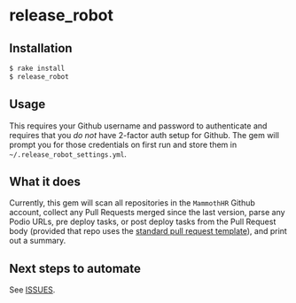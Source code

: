 # release_robot

## Installation

```bash
$ rake install
$ release_robot
```

## Usage

This requires your Github username and password to authenticate and requires that you *do not* have 2-factor auth setup for Github. The gem will prompt you for those credentials on first run and store them in `~/.release_robot_settings.yml`.

## What it does

Currently, this gem will scan all repositories in the `MammothHR` Github account, collect any Pull Requests merged since the last version, parse any Podio URLs, pre deploy tasks, or post deploy tasks from the Pull Request body (provided that repo uses the [standard pull request template](https://github.com/MammothHR/hrsc/blob/master/.github/PULL_REQUEST_TEMPLATE.md)), and print out a summary.

## Next steps to automate

See [ISSUES](https://github.com/MammothHR/release_robot/issues).
